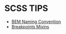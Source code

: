 # SCSS TIPS

- [BEM Naming Convention](<./BEM Naming Convention.md>)
- [Breakpoints Mixins](<./Breakpoint Mixins.md>)
